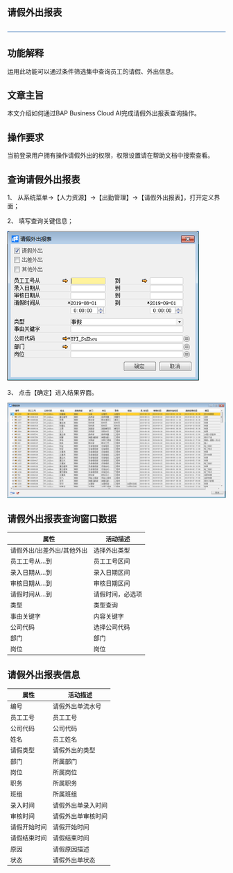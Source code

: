 ## 请假外出报表

 ![1574417197089](rlzy_cqgl_Images/common/headLine.png)

 

## 功能解释

运用此功能可以通过条件筛选集中查询员工的请假、外出信息。

## 文章主旨

本文介绍如何通过BAP Business Cloud AI完成请假外出报表查询操作。

## 操作要求

当前登录用户拥有操作请假外出的权限，权限设置请在帮助文档中搜索查看。

## 查询请假外出报表

1、 从系统菜单->【人力资源】->【出勤管理】->【请假外出报表】，打开定义界面； 

2、 填写查询关键信息；

![img](rlzy_cqgl_Images/请假外出报表1.png)

3、 点击【确定】进入结果界面。

![img](rlzy_cqgl_Images/请假外出报表2.png)

## 请假外出报表查询窗口数据

| **属性**                   | **活动描述**     |
| -------------------------- | ---------------- |
| 请假外出/出差外出/其他外出 | 选择外出类型     |
| 员工工号从…到              | 员工工号区间     |
| 录入日期从…到              | 录入日期区间     |
| 审核日期从…到              | 审核日期区间     |
| 请假时间从…到              | 请假时间，必选项 |
| 类型                       | 类型查询         |
| 事由关键字                 | 内容关键字       |
| 公司代码                   | 选择公司代码     |
| 部门                       | 部门             |
| 岗位                       | 岗位             |

## 请假外出报表信息

| **属性**     | **活动描述**       |
| ------------ | ------------------ |
| 编号         | 请假外出单流水号   |
| 员工工号     | 员工工号           |
| 公司代码     | 公司代码           |
| 姓名         | 员工姓名           |
| 请假类型     | 请假外出的类型     |
| 部门         | 所属部门           |
| 岗位         | 所属岗位           |
| 职务         | 所属职务           |
| 班组         | 所属班组           |
| 录入时间     | 请假外出单录入时间 |
| 审核时间     | 请假外出单审核时间 |
| 请假开始时间 | 请假开始时间       |
| 请假结束时间 | 请假结束时间       |
| 原因         | 请假原因描述       |
| 状态         | 请假外出单状态     |

 

    
